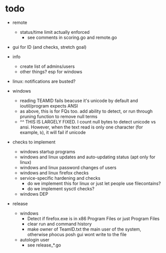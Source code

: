 # todo

- remote
    - status/time limit actually enforced
        - see comments in scoring.go and remote.go
- gui for ID (and checks, stretch goal)
- info
    - create list of admins/users
    - other things? esp for windows
- linux: notifications are busted?
- windows
    - reading TEAMID fails beacuse it's unicode by default and ioutil/program expects ANSI
    - as above, this is for FQs too. add ability to detect, or run through pruning function to remove null terms
    - ^^ THIS IS LARGELY FIXED. I count null bytes to detect unicode vs ansi. However, when the text read is only one character (for example, `b`), it will fail if unicode

- checks to implement
    - windows startup programs
    - windows and linux updates and auto-updating status (apt only for linux)
    - windows and linux password changes of users
    - windows and linux firefox checks
    - service-specific hardening and checks
        - do we implement this for linux or just let people use filecontains?
        - do we implement sysctl checks?
    - windows DEP

 - release
    - windows
        - Detect if firefox.exe is in x86 Program Files or just Program Files
        - clear run and command history
        - make owner of TeamID.txt the main user of the system, otherwise phocus posh gui wont write to the file
    - autologin user
        - see release_*.go
